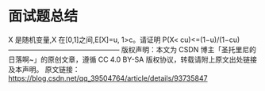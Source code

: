 # 面试题总结

X 是随机变量,X 在[0,1]之间,E[X]=u, 1>c。请证明 P(X< cu)<=(1−u)/(1−cu)
————————————————
版权声明：本文为 CSDN 博主「圣托里尼的日落啊~」的原创文章，遵循 CC 4.0 BY-SA 版权协议，转载请附上原文出处链接及本声明。
原文链接：https://blog.csdn.net/qq_39504764/article/details/93735847
